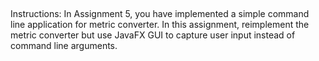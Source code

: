 ## 
Instructions:
In Assignment 5, you have implemented a simple command line application for metric converter. In this assignment, reimplement the metric converter but use JavaFX GUI to capture user input instead of command line arguments.

